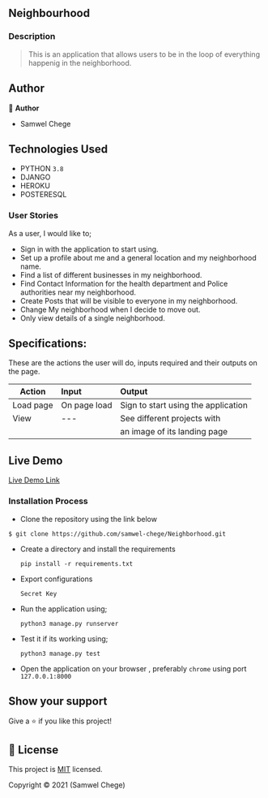 ## Neighbourhood

### Description
> This is an application that allows users to be in the loop of everything happenig in the neighborhood.

## Author

👤 **Author**
- Samwel Chege


## Technologies Used

- PYTHON `3.8`
- DJANGO
- HEROKU
- POSTERESQL

### User Stories
As a user, I would like to;

- Sign in with the application to start using.
- Set up a profile about me and a general location and my neighborhood name.
- Find a list of different businesses in my neighborhood.
- Find Contact Information for the health department and Police authorities near my neighborhood.
- Create Posts that will be visible to everyone in my neighborhood.
- Change My neighborhood when I decide to move out.
- Only view details of a single neighborhood.

## Specifications:
These are the actions the user will do, inputs required and their outputs on the page. 

  | Action    | Input                                      | Output                              |
  | ----------|:-------------                              | :------                             |
  | Load page | On page load                               | Sign to start using the application |
  | View      |               ---                          | See different projects with         |
  |           |                                            | an image of its landing page        | 

## Live Demo

[Live Demo Link](--)


### Installation Process

- Clone the repository using the link below

```
$ git clone https://github.com/samwel-chege/Neighborhood.git

```

- Create a directory and install the requirements

  ```
  pip install -r requirements.txt
  ```
- Export configurations
  ```
  Secret Key
  ```
- Run the application using;
  ```
  python3 manage.py runserver
  ```
- Test it if its working using;
  ```
  python3 manage.py test
  ```
- Open the application on your browser , preferably `chrome` using port `127.0.0.1:8000`


## Show your support

Give a ⭐️ if you like this project!


## 📝 License

This project is [MIT](LICENCE.md) licensed.

Copyright &copy; 2021 (Samwel Chege)
